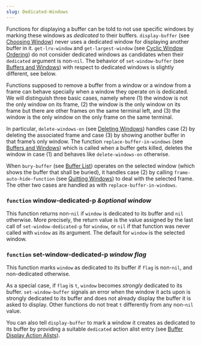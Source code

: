 ```yaml
---
slug: Dedicated-Windows
---
```


Functions for displaying a buffer can be told to not use specific windows by marking these windows as *dedicated* to their buffers. `display-buffer` (see [Choosing Window](/docs/elisp/Choosing-Window)) never uses a dedicated window for displaying another buffer in it. `get-lru-window` and `get-largest-window` (see [Cyclic Window Ordering](/docs/elisp/Cyclic-Window-Ordering)) do not consider dedicated windows as candidates when their `dedicated` argument is non-`nil`. The behavior of `set-window-buffer` (see [Buffers and Windows](/docs/elisp/Buffers-and-Windows)) with respect to dedicated windows is slightly different, see below.

Functions supposed to remove a buffer from a window or a window from a frame can behave specially when a window they operate on is dedicated. We will distinguish three basic cases, namely where (1) the window is not the only window on its frame, (2) the window is the only window on its frame but there are other frames on the same terminal left, and (3) the window is the only window on the only frame on the same terminal.

In particular, `delete-windows-on` (see [Deleting Windows](/docs/elisp/Deleting-Windows)) handles case (2) by deleting the associated frame and case (3) by showing another buffer in that frame’s only window. The function `replace-buffer-in-windows` (see [Buffers and Windows](/docs/elisp/Buffers-and-Windows)) which is called when a buffer gets killed, deletes the window in case (1) and behaves like `delete-windows-on` otherwise.

When `bury-buffer` (see [Buffer List](/docs/elisp/Buffer-List)) operates on the selected window (which shows the buffer that shall be buried), it handles case (2) by calling `frame-auto-hide-function` (see [Quitting Windows](/docs/elisp/Quitting-Windows)) to deal with the selected frame. The other two cases are handled as with `replace-buffer-in-windows`.

### <span className="tag function">`function`</span> **window-dedicated-p** *\&optional window*

This function returns non-`nil` if `window` is dedicated to its buffer and `nil` otherwise. More precisely, the return value is the value assigned by the last call of `set-window-dedicated-p` for `window`, or `nil` if that function was never called with `window` as its argument. The default for `window` is the selected window.

### <span className="tag function">`function`</span> **set-window-dedicated-p** *window flag*

This function marks `window` as dedicated to its buffer if `flag` is non-`nil`, and non-dedicated otherwise.

As a special case, if `flag` is `t`, `window` becomes *strongly* dedicated to its buffer. `set-window-buffer` signals an error when the window it acts upon is strongly dedicated to its buffer and does not already display the buffer it is asked to display. Other functions do not treat `t` differently from any non-`nil` value.

You can also tell `display-buffer` to mark a window it creates as dedicated to its buffer by providing a suitable `dedicated` action alist entry (see [Buffer Display Action Alists](/docs/elisp/Buffer-Display-Action-Alists)).
